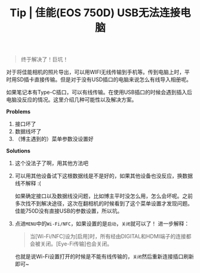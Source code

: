 ﻿---
 title: Tip | 佳能(EOS 750D) USB无法连接电脑
 date:
 updated: 
 categories:
 - Tip
 tags:
 - Photography
---
> 终于解决了！巨坑！
<!--less-->
对于将佳能相机的照片导出，可以用WIFI无线传输到手机等。传到电脑上时，平时用SD插卡直接传输。但是对于没有USD插口的电脑来说怎么有线导入相册呢。

如果笔记本有Type-C插口，可以有线传输。在使用USB插口的时候会遇到插入后电脑没反应的情况。这里介绍几种可能性以及解决方案。

**Problems**
1. 接口坏了
2. 数据线坏了
3. （博主遇到的）菜单参数没设置好

**Solutions**
1. 这个没法子了啊，用其他方法吧
2. 可以用其他设备试下这根数据线是不是好的，如果其他设备也没反应，换数据线不解释 :(  

	如果确定接口以及数据线没问题，比如博主平时没怎么用，怎么会坏呢。之前多次找不到解决途径，这次在翻相机的时候看到了这个菜单设置才发现问题。佳能750D没有直接USB的参数设置，所以坑。

3. 点进`MENU`中的`Wi-Fi/NFC`，如果设置的是`启动`，`关闭`就可以了！
	进一步解释：
	> 当[Wi-Fi/NFC]设为[启用]时，所有经由DIGITAL和HDMI端子的连接都会被关闭。[Eye-Fi传输]也会关闭。
	
	也就是说Wi-Fi设置打开的时候是不能有线传输的，`关闭`然后重新连接插口刷新即可~

